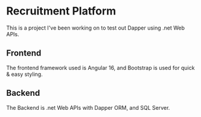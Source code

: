# Recruitment Platform
This is a project I've been working on to test out Dapper using .net Web APIs.

## Frontend
The frontend framework used is Angular 16, and  Bootstrap is used for quick & easy styling.

## Backend
The Backend is .net Web APIs with Dapper ORM, and SQL Server. 
